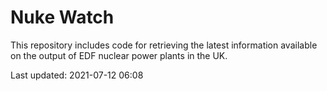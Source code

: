 # Nuke Watch

This repository includes code for retrieving the latest information available on the output of EDF nuclear power plants in the UK.

Last updated: 2021-07-12 06:08